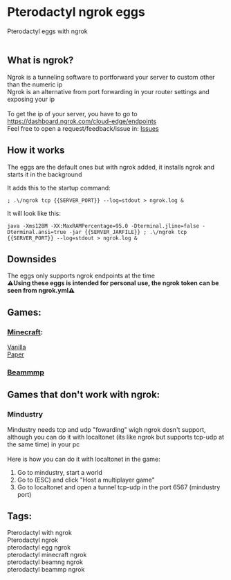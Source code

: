 # Pterodactyl ngrok eggs
Pterodactyl eggs with ngrok <br /> <br />
## What is ngrok?
Ngrok is a tunneling software to portforward your server to custom other than the numeric ip <br />
Ngrok is an alternative from port forwarding in your router settings and exposing your ip <br /> <br />
To get the ip of your server, you have to go to https://dashboard.ngrok.com/cloud-edge/endpoints <br />
Feel free to open a request/feedback/issue in: [Issues](https://github.com/Bertogim/pterodactyl-ngrok-eggs/issues)



## How it works

The eggs are the default ones but with ngrok added, it installs ngrok and starts it in the background

It adds this to the startup command:
```
; .\/ngrok tcp {{SERVER_PORT}} --log=stdout > ngrok.log &
```
It will look like this:
```
java -Xms128M -XX:MaxRAMPercentage=95.0 -Dterminal.jline=false -Dterminal.ansi=true -jar {{SERVER_JARFILE}} ; .\/ngrok tcp {{SERVER_PORT}} --log=stdout > ngrok.log &
```

## Downsides
The eggs only supports ngrok endpoints at the time <br />
**⚠️Using these eggs is intended for personal use, the ngrok token can be seen from ngrok.yml⚠️**

## Games:

### [Minecraft](https://github.com/Bertogim/pterodactyl-ngrok-eggs/tree/main/Minecraft): 
[Vanilla](https://github.com/Bertogim/pterodactyl-ngrok-eggs/blob/main/Minecraft/egg-vanilla-ngrok.json) <br />
[Paper](https://github.com/Bertogim/pterodactyl-ngrok-eggs/blob/main/Minecraft/egg-paper-ngrok.json)

### [Beammmp](https://github.com/Bertogim/pterodactyl-ngrok-eggs/blob/main/Beammp/egg-beam-mp-ngrok.json)

## Games that don't work with ngrok:

### Mindustry
Mindustry needs tcp and udp "fowarding" wigh ngrok dosn't support, although you can do it with localtonet (its like ngrok but supports tcp-udp at the same time) in your pc <br /> <br />
Here is how you can do it with localtonet in the game: <br />
1. Go to mindustry, start a world <br />
2. Go to (ESC) and click "Host a multiplayer game" <br />
3. Go to localtonet and open a tunnel tcp-udp in the port 6567 (mindustry port)
  


## Tags:
Pterodactyl with ngrok <br />
Pterodactyl ngrok <br />
pterodactyl egg ngrok <br />
pterodactyl minecraft ngrok <br />
pterodactyl beamng ngrok <br />
pterodactyl beammp ngrok
